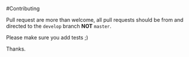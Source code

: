#Contributing

Pull request are more than welcome, all pull requests should be from and directed to the ```develop``` branch **NOT** ```master```.

Please make sure you add tests ;)

Thanks.
